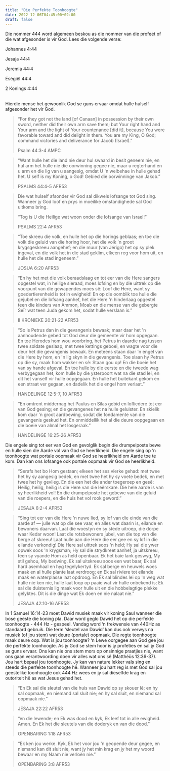 ```yaml
---
title: "Die Perfekte Toonhoogte"
date: 2022-12-06T04:45:00+02:00
draft: false
---
```

<html>
 <head></head>
 <body>
  <p>Die nommer 444 word algemeen beskou as die nommer van die profeet of die wat afgesonder is vir God. Lees die volgende verse:</p>
  <p>Johannes 4:44</p>
  <p>Jesaja 44:4</p>
  <p>Jeremia 44:4</p>
  <p>Eségiël 44:4</p>
  <p>2 Konings 4:44<br>&nbsp;</p>
  <p>Hierdie mense het gewoonlik God se guns ervaar omdat hulle hulself afgesonder het vir God. &nbsp;</p>
  <blockquote>
   <p>“For they got not the land [of Canaan] in possession by their own sword, neither did their own arm save them; but Your right hand and Your arm and the light of Your countenance [did it], because You were favorable toward and did delight in them. You are my King, O God; command victories and deliverance for Jacob (Israel).” &nbsp;</p>
   <p>‭‭Psalm‬ ‭44‬:‭3‬-‭4‬ ‭AMPC‬‬ &nbsp;</p>
  </blockquote>
  <blockquote>
   <p>“Want hulle het die land nie deur hul swaard in besit geneem nie, en hul arm het hulle nie die oorwinning gegee nie, maar u regterhand en u arm en die lig van u aangesig, omdat U 'n welbehae in hulle gehad het. U self is my Koning, o God! Gebied die oorwinninge van Jakob.” &nbsp;</p>
   <p>‭‭PSALMS‬ ‭44‬:‭4‬-‭5‬ ‭AFR53‬‬ &nbsp;</p>
  </blockquote>
  <blockquote>
   <p>Die wat hulself afsonder vir God sal dikwels lofsange tot God sing. Wanneer jy God loof en prys in moeilike omstandighede sal God uitkoms bring.</p>
   <p>“Tog is U die Heilige wat woon onder die lofsange van Israel!” &nbsp;</p>
   <p>‭‭PSALMS‬ ‭22‬:‭4‬ ‭AFR53‬‬ &nbsp;</p>
  </blockquote>
  <blockquote>
   <p>“Toe skreeu die volk, en hulle het op die horings geblaas; en toe die volk die geluid van die horing hoor, het die volk 'n groot krygsgeskreeu aangehef; en die muur (van Jérigo) het op sy plek ingeval, en die volk het in die stad geklim, elkeen reg voor hom uit, en hulle het die stad ingeneem.” &nbsp;</p>
   <p>‭‭JOSUA‬ ‭6‬:‭20‬ ‭AFR53‬‬ &nbsp;</p>
  </blockquote>
  <blockquote>
   <p>“En hy het met die volk beraadslaag en tot eer van die Here sangers opgestel wat, in heilige sieraad, moes lofsing en by die uittrek op die voorpunt van die gewapendes moes sê: Loof die Here, want sy goedertierenheid is tot in ewigheid! En op die oomblik toe hulle die gejubel en die lofsang aanhef, het die Here 'n hinderlaag opgestel teen die kinders van Ammon, Moab en die mense van die gebergte Seïr wat teen Juda gekom het, sodat hulle verslaan is.” &nbsp;</p>
   <p>‭‭II KRONIEKE‬ ‭20‬:‭21‬-‭22‬ ‭AFR53‬‬ &nbsp;</p>
  </blockquote>
  <blockquote>
   <p>“So is Petrus dan in die gevangenis bewaak; maar daar het 'n aanhoudende gebed tot God deur die gemeente vir hom opgegaan. En toe Herodes hom wou voorbring, het Petrus in daardie nag tussen twee soldate geslaap, met twee kettings geboei, en wagte voor die deur het die gevangenis bewaak. En meteens staan daar 'n engel van die Here by hom, en 'n lig skyn in die gevangenis. Toe slaan hy Petrus op die sy, maak hom wakker en sê: Staan gou op! En die boeie het van sy hande afgeval. En toe hulle by die eerste en die tweede wag verbygegaan het, kom hulle by die ysterpoort wat na die stad lei, en dit het vanself vir hulle oopgegaan. En hulle het buitekant gekom en een straat ver gegaan, en dadelik het die engel hom verlaat.” &nbsp;</p>
   <p>‭‭HANDELINGE‬ ‭12‬:‭5‬-‭7‬, ‭10‬ ‭AFR53‬‬ &nbsp;</p>
  </blockquote>
  <blockquote>
   <p>“En omtrent middernag het Paulus en Silas gebid en lofliedere tot eer van God gesing; en die gevangenes het na hulle geluister. En skielik kom daar 'n groot aardbewing, sodat die fondamente van die gevangenis geskud het. En onmiddellik het al die deure oopgegaan en die boeie van almal het losgeraak.” &nbsp;</p>
   <p>‭‭HANDELINGE‬ ‭16‬:‭25‬-‭26‬ ‭AFR53‬‬ &nbsp;</p>
  </blockquote>
  <p>Die engele sing tot eer van God en gevolglik begin die drumpelposte bewe en hulle sien die Aarde vol van God se heerlikheid. Die engele sing op ‘n toonhoogte wat portale oopmaak vir God se heerlikheid om Aarde toe te kom. Dan kan ons lofsange ook portale oopmaak vir God se heerlikheid. &nbsp;</p>
  <blockquote>
   <p>“Serafs het bo Hom gestaan; elkeen het ses vlerke gehad: met twee het hy sy aangesig bedek, en met twee het hy sy voete bedek, en met twee het hy gevlieg. En die een het die ander toegeroep en gesê: Heilig, heilig, heilig is die Here van die leërskare. Die hele aarde is van sy heerlikheid vol! En die drumpelposte het gebewe van die geluid van die roepers, en die huis het vol rook geword.” &nbsp;</p>
   <p>‭‭JESAJA‬ ‭6‬:‭2‬-‭4‬ ‭AFR53‬‬ &nbsp;</p>
  </blockquote>
  <blockquote>
   <p>“Sing tot eer van die Here 'n nuwe lied, sy lof van die einde van die aarde af — julle wat op die see vaar, en alles wat daarin is, eilande en bewoners daarvan. Laat die woestyn en sy stede uitroep, die dorpe waar Kedar woon! Laat die rotsbewoners jubel, van die top van die berge af skreeu! Laat hulle aan die Here die eer gee en sy lof in die eilande verkondig! Die Here sal uittrek soos 'n held; Hy sal die ywer opwek soos 'n krygsman; Hy sal die strydkreet aanhef, ja uitskreeu, teen sy vyande Hom as held openbaar. Ek het baie lank geswyg, My stil gehou, My bedwing. Ek sal uitskreeu soos een wat baar, Ek sal hard asemhaal en hyg tegelykertyd. Ek sal berge en heuwels woes maak en al hulle plante laat verdroog; en Ek sal riviere tot eilande maak en waterplasse laat opdroog. En Ek sal blindes lei op 'n weg wat hulle nie ken nie, hulle laat loop op paaie wat vir hulle onbekend is; Ek sal die duisternis lig maak voor hulle uit en die hobbelagtige plekke gelyktes. Dit is die dinge wat Ek doen en nie nalaat nie.” &nbsp;</p>
   <p>‭‭JESAJA‬ ‭42‬:‭10‬-‭16‬ ‭AFR53‬‬ &nbsp;</p>
  </blockquote>
  <p>In 1 Samuel 16:14-23 moet Dawid musiek maak vir koning Saul wanneer die bose geeste die koning pla. Daar word geglo Dawid het op die perfekte toonhoogte - 444 Hz - gespeel. Vandag word ‘n frekwensie van 440Hz as standaard gebruik. Die term ‘sleutel van Dawid’ kan dus ook verwys na musiek (of jou stem) wat deure (portale) oopmaak. Die regte toonhoogte maak deure oop. Wat is jou toonhoogte? ‘n Lewe oorgegee aan God gee jou die perfekte toonhoogte. As jy God se stem hoor is jy profeties en sal jy God se guns ervaar. Ons kan nie ons stem mors op onsinnige praatjies nie, want ons gaan verantwoording doen vir alles wat ons sê (Matthéüs 12:36-37). Jou hart bepaal jou toonhoogte. Jy kan van nature lekker vals sing en steeds die perfekte toonhoogte hê. Wanneer jou hart reg is met God sal jou geestelike toonhoogte ook 444 Hz wees en jy sal dieselfde krag en outoriteit hê as wat Jesus gehad het. &nbsp;</p>
  <blockquote>
   <p>“En Ek sal die sleutel van die huis van Dawid op sy skouer lê; en hy sal oopmaak, en niemand sal sluit nie; en hy sal sluit, en niemand sal oopmaak nie.” &nbsp;</p>
   <p>‭‭JESAJA‬ ‭22‬:‭22‬ ‭AFR53‬‬ &nbsp;</p>
  </blockquote>
  <blockquote>
   <p>“en die lewende; en Ek was dood en kyk, Ek leef tot in alle ewigheid. Amen. En Ek het die sleutels van die doderyk en van die dood.” &nbsp;</p>
   <p>‭‭OPENBARING‬ ‭1‬:‭18‬ AFR53 &nbsp;</p>
  </blockquote>
  <blockquote>
   <p>“Ek ken jou werke. Kyk, Ek het voor jou 'n geopende deur gegee, en niemand kan dit sluit nie, want jy het min krag en jy het my woord bewaar en my Naam nie verloën nie.” &nbsp;</p>
   <p>‭‭OPENBARING‬ ‭3‬:‭8‬ ‭AFR53‬‬ &nbsp;</p>
  </blockquote>
  <p><br>&nbsp;</p>
 </body>
</html>